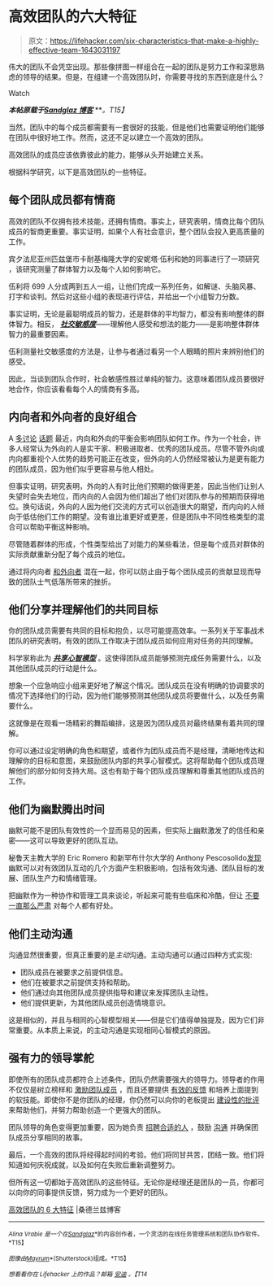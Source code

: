 # 高效团队的六大特征

> 原文：<https://lifehacker.com/six-characteristics-that-make-a-highly-effective-team-1643031197>

伟大的团队不会凭空出现。那些像拼图一样组合在一起的团队是努力工作和深思熟虑的领导的结果。但是，在组建一个高效团队时，你需要寻找的东西到底是什么？

Watch

***本帖原载于***[***Sandglaz 博客***](http://blog.sandglaz.com/6-charactersitics-highly-effective-team/) ***。*T15】**

当然，团队中的每个成员都需要有一套很好的技能，但是他们也需要证明他们能够在团队中很好地工作。然而，这还不足以建立一个高效的团队。

高效团队的成员应该依靠彼此的能力，能够从头开始建立关系。

根据科学研究，以下是高效团队的一些特征。

## **每个团队成员都有情商**

高效的团队不仅拥有技术技能，还拥有情商。事实上，研究表明，情商比每个团队成员的智商更重要。事实证明，如果个人有社会意识，整个团队会投入更高质量的工作。

宾夕法尼亚州匹兹堡市卡耐基梅隆大学的安妮塔·伍利和她的同事进行了一项研究 ，该研究测量了群体智力以及每个人如何影响它。

伍利将 699 人分成两到五人一组，让他们完成一系列任务，如解谜、头脑风暴、打字和谈判。然后对这些小组的表现进行评估，并给出一个小组智力分数。

事实证明，无论是最聪明成员的智力，还是群体的平均智力，都没有影响整体的群体智力。相反， [***社交敏感度***](http://www.car-es.eu/SocialSensitivityDefinitionfinal.pdf)——理解他人感受和想法的能力——是影响整体群体智力的最重要因素。

伍利测量社交敏感度的方法是，让参与者通过看另一个人眼睛的照片来辨别他们的感受。

因此，当谈到团队合作时，社会敏感性胜过单纯的智力。这意味着团队成员要很好地合作，你应该看看每个人的情商有多高。

## 内向者和外向者的良好组合

A [多讨论](https://lifehacker.com/how-introverts-and-extroverts-can-peacefully-coexist-638422576) [话题](http://lifehacker.com/how-to-use-introversion-for-career-and-personal-success-5983947) [](http://lifehacker.com/how-to-use-introversion-for-career-and-personal-success-5983947)最近，内向和外向的平衡会影响团队如何工作。作为一个社会，许多人经常认为外向的人是实干家、积极进取者、优秀的团队成员。尽管不管外向或内向都重视个人优势的趋势可能正在改变，但外向的人仍然经常被认为是更有能力的团队成员，因为他们似乎更容易与他人相处。

但事实证明，研究表明，外向的人有时比他们预期的做得更差，因此当他们让别人失望时会失去地位，而内向的人会因为他们超出了他们对团队参与的预期而获得地位。换句话说，外向的人因为他们交流的方式可以创造很大的期望，而内向的人倾向于低估他们工作的期望。没有谁比谁更好或更差，但是团队中不同性格类型的混合可以帮助平衡这种影响。

尽管随着群体的形成，个性类型给出了对能力的某些看法，但是每个成员对群体的实际贡献重新分配了每个成员的地位。

通过将内向者 [和外向者](http://blog.sandglaz.com/introverts-extroverts-productivity/) 混在一起，你可以防止由于每个团队成员的贡献显现而导致的团队士气低落所带来的挫折。

## 他们分享并理解他们的共同目标

你的团队成员需要有共同的目标和抱负，以尽可能提高效率。一系列关于军事战术团队的研究表明，有效的团队工作取决于团队成员如何应用对任务的共同理解。

科学家称此为 [***共享心智模型***](http://www.sjtrem.com/content/18/1/47) 。这使得团队成员能够预测完成任务需要什么，以及其他团队成员的行动是什么。

想象一个应急响应小组来更好地了解这个情况。团队成员在没有明确的协调要求的情况下选择他们的行动，因为他们能够预测其他团队成员将要做什么，以及任务需要什么。

这就像是在观看一场精彩的舞蹈编排，这是因为团队成员对最终结果有着共同的理解。

你可以通过设定明确的角色和期望，或者作为团队成员而不是经理，清晰地传达和理解你的目标和意图，来鼓励团队内部的共享心智模式。这将帮助每个团队成员理解他们的部分如何支持大局。这也有助于每个团队成员理解和尊重其他团队成员的工作。

## 他们为幽默腾出时间

幽默可能不是团队有效性的一个显而易见的因素，但实际上幽默激发了的信任和亲密——这可以导致更好的团队互动。

秘鲁天主教大学的 Eric Romero 和新罕布什尔大学的 Anthony Pescosolido[发现](http://www.sjtrem.com/content/18/1/47) 幽默可以对有效团队互动的几个方面产生积极影响，包括有效沟通、团队目标的发展、团队生产力和情绪管理。

把幽默作为一种协作和管理工具来谈论，听起来可能有些临床和冷酷，但让 [不要一直那么严肃](https://www.youtube.com/watch?v=AZ3v7V2CZu8) 对每个人都有好处。

## **他们主动沟通**

沟通显然很重要，但真正重要的是*主动*沟通。主动沟通可以通过四种方式实现:

*   团队成员在被要求之前提供信息。
*   他们在被要求之前提供支持和帮助。
*   他们通过向其他团队成员提供指导和建议来发挥团队主动性。
*   他们提供更新，为其他团队成员创造情境意识。

这是相似的，并且与相同的心智模型相关——但是它们值得单独提及，因为它们非常重要。从本质上来说，的主动沟通是实现相同心智模式的原因。

## **强有力的领导掌舵**

即使所有的团队成员都符合上述条件，团队仍然需要强大的领导力。领导者的作用不仅仅是树立榜样和 [激励团队成员](http://blog.sandglaz.com/ways-to-motivate-your-staff/) ，而且还要提供 [有效的反馈](http://blog.sandglaz.com/give-feedback-will-improve-teams-productivity/) 和培养上面提到的软技能。即使你不是你团队的经理，你仍然可以向你的老板提出 [建设性的批评](https://lifehacker.com/how-to-give-criticism-without-sounding-like-a-jerk-5915687) 来帮助他们，并努力帮助创造一个更强大的团队。

团队领导的角色变得更加重要，因为她负责 [招聘合适的人](http://blog.sandglaz.com/a-guide-to-hiring-the-right-people-for-your-startup-or-small-business/) ，鼓励 [沟通](http://blog.sandglaz.com/how-great-leaders-communicate/) 并确保团队成员分享相同的故事。

最后，一个高效的团队将经得起时间的考验。他们将同甘共苦，团结一致。他们将知道如何庆祝成就，以及如何在失败后重新调整努力。

但所有这一切都始于高效团队的这些特征。无论你是经理还是团队的一员，你都可以向你的同事提供反馈，努力成为一个更好的团队。

[高效团队的 6 大特征](http://blog.sandglaz.com/6-charactersitics-highly-effective-team/) |桑德兰兹博客

* * *

<small>*Alina Vrabie 是一个在*</small>[<small>*Sandglaz*</small>](http://www.sandglaz.com/)<small>*的内容创作者，一个灵活的在线任务管理系统和团队协作软件。*T15】</small>

<small>*图像由*</small>[<small>*Mayrum*</small>](http://www.shutterstock.com/pic-217865383/stock-vector-social-network-and-teamwork-concept-for-web-and-infographic-flat-style-vector-illustration.html?src=rXXVGxF1J8e9xJjqjdKlLw-4-35)<small>*(Shutterstock)组成。*T15】</small>

<small>*想看看你在 Lifehacker 上的作品？邮箱*</small> [<small>*安迪*</small>](mailto:andy@lifehacker.com) <small>*。【T14*</small>
<small></small>